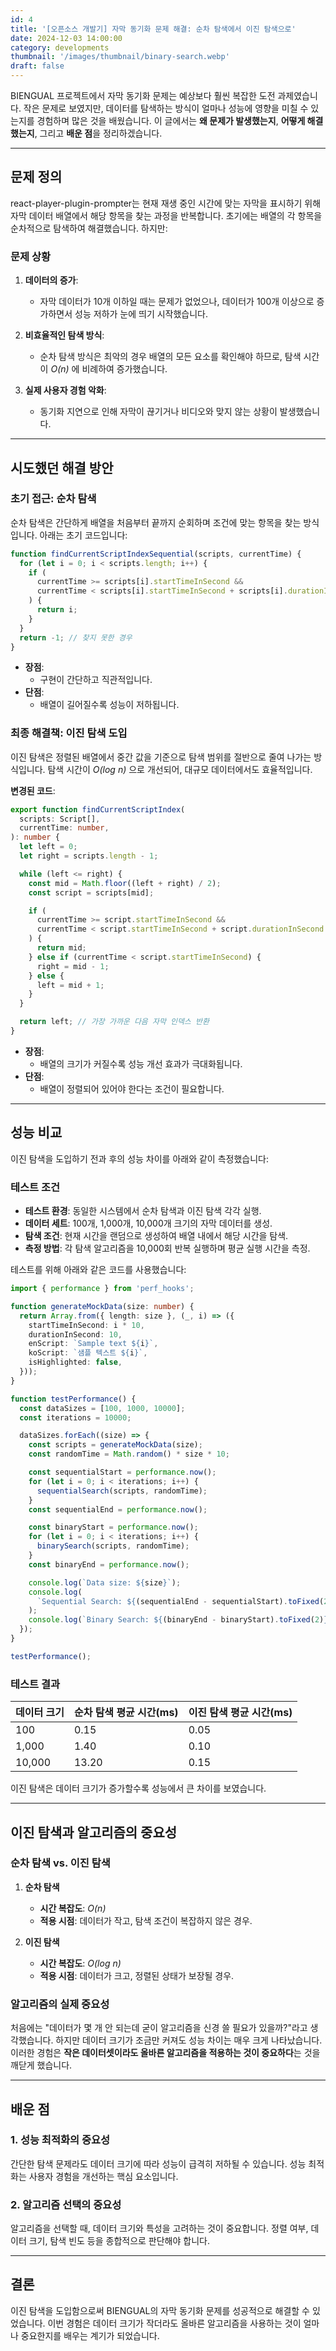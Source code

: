 ```yaml
---
id: 4
title: '[오픈소스 개발기] 자막 동기화 문제 해결: 순차 탐색에서 이진 탐색으로'
date: 2024-12-03 14:00:00
category: developments
thumbnail: '/images/thumbnail/binary-search.webp'
draft: false
---
```


BIENGUAL 프로젝트에서 자막 동기화 문제는 예상보다 훨씬 복잡한 도전 과제였습니다. 작은 문제로 보였지만, 데이터를 탐색하는 방식이 얼마나 성능에 영향을 미칠 수 있는지를 경험하며 많은 것을 배웠습니다. 이 글에서는 **왜 문제가 발생했는지**, **어떻게 해결했는지**, 그리고 **배운 점**을 정리하겠습니다.

---

## 문제 정의

react-player-plugin-prompter는 현재 재생 중인 시간에 맞는 자막을 표시하기 위해 자막 데이터 배열에서 해당 항목을 찾는 과정을 반복합니다. 초기에는 배열의 각 항목을 순차적으로 탐색하여 해결했습니다. 하지만:

### 문제 상황

1. **데이터의 증가**:

   - 자막 데이터가 10개 이하일 때는 문제가 없었으나, 데이터가 100개 이상으로 증가하면서 성능 저하가 눈에 띄기 시작했습니다.

2. **비효율적인 탐색 방식**:

   - 순차 탐색 방식은 최악의 경우 배열의 모든 요소를 확인해야 하므로, 탐색 시간이 _O(n)_ 에 비례하여 증가했습니다.

3. **실제 사용자 경험 악화**:
   - 동기화 지연으로 인해 자막이 끊기거나 비디오와 맞지 않는 상황이 발생했습니다.

---

## 시도했던 해결 방안

### 초기 접근: 순차 탐색

순차 탐색은 간단하게 배열을 처음부터 끝까지 순회하며 조건에 맞는 항목을 찾는 방식입니다. 아래는 초기 코드입니다:

```typescript
function findCurrentScriptIndexSequential(scripts, currentTime) {
  for (let i = 0; i < scripts.length; i++) {
    if (
      currentTime >= scripts[i].startTimeInSecond &&
      currentTime < scripts[i].startTimeInSecond + scripts[i].durationInSecond
    ) {
      return i;
    }
  }
  return -1; // 찾지 못한 경우
}
```

- **장점**:
  - 구현이 간단하고 직관적입니다.
- **단점**:
  - 배열이 길어질수록 성능이 저하됩니다.

### 최종 해결책: 이진 탐색 도입

이진 탐색은 정렬된 배열에서 중간 값을 기준으로 탐색 범위를 절반으로 줄여 나가는 방식입니다. 탐색 시간이 _O(log n)_ 으로 개선되어, 대규모 데이터에서도 효율적입니다.

**변경된 코드**:

```typescript
export function findCurrentScriptIndex(
  scripts: Script[],
  currentTime: number,
): number {
  let left = 0;
  let right = scripts.length - 1;

  while (left <= right) {
    const mid = Math.floor((left + right) / 2);
    const script = scripts[mid];

    if (
      currentTime >= script.startTimeInSecond &&
      currentTime < script.startTimeInSecond + script.durationInSecond
    ) {
      return mid;
    } else if (currentTime < script.startTimeInSecond) {
      right = mid - 1;
    } else {
      left = mid + 1;
    }
  }

  return left; // 가장 가까운 다음 자막 인덱스 반환
}
```

- **장점**:
  - 배열의 크기가 커질수록 성능 개선 효과가 극대화됩니다.
- **단점**:
  - 배열이 정렬되어 있어야 한다는 조건이 필요합니다.

---

## 성능 비교

이진 탐색을 도입하기 전과 후의 성능 차이를 아래와 같이 측정했습니다:

### 테스트 조건

- **테스트 환경**: 동일한 시스템에서 순차 탐색과 이진 탐색 각각 실행.
- **데이터 세트**: 100개, 1,000개, 10,000개 크기의 자막 데이터를 생성.
- **탐색 조건**: 현재 시간을 랜덤으로 생성하여 배열 내에서 해당 시간을 탐색.
- **측정 방법**: 각 탐색 알고리즘을 10,000회 반복 실행하며 평균 실행 시간을 측정.

테스트를 위해 아래와 같은 코드를 사용했습니다:

```typescript
import { performance } from 'perf_hooks';

function generateMockData(size: number) {
  return Array.from({ length: size }, (_, i) => ({
    startTimeInSecond: i * 10,
    durationInSecond: 10,
    enScript: `Sample text ${i}`,
    koScript: `샘플 텍스트 ${i}`,
    isHighlighted: false,
  }));
}

function testPerformance() {
  const dataSizes = [100, 1000, 10000];
  const iterations = 10000;

  dataSizes.forEach((size) => {
    const scripts = generateMockData(size);
    const randomTime = Math.random() * size * 10;

    const sequentialStart = performance.now();
    for (let i = 0; i < iterations; i++) {
      sequentialSearch(scripts, randomTime);
    }
    const sequentialEnd = performance.now();

    const binaryStart = performance.now();
    for (let i = 0; i < iterations; i++) {
      binarySearch(scripts, randomTime);
    }
    const binaryEnd = performance.now();

    console.log(`Data size: ${size}`);
    console.log(
      `Sequential Search: ${(sequentialEnd - sequentialStart).toFixed(2)} ms`,
    );
    console.log(`Binary Search: ${(binaryEnd - binaryStart).toFixed(2)} ms`);
  });
}

testPerformance();
```

### 테스트 결과

| 데이터 크기 | 순차 탐색 평균 시간(ms) | 이진 탐색 평균 시간(ms) |
| ----------- | ----------------------- | ----------------------- |
| 100         | 0.15                    | 0.05                    |
| 1,000       | 1.40                    | 0.10                    |
| 10,000      | 13.20                   | 0.15                    |

이진 탐색은 데이터 크기가 증가할수록 성능에서 큰 차이를 보였습니다.

---

## 이진 탐색과 알고리즘의 중요성

### 순차 탐색 vs. 이진 탐색

1. **순차 탐색**

   - **시간 복잡도**: _O(n)_
   - **적용 시점**: 데이터가 작고, 탐색 조건이 복잡하지 않은 경우.

2. **이진 탐색**
   - **시간 복잡도**: _O(log n)_
   - **적용 시점**: 데이터가 크고, 정렬된 상태가 보장될 경우.

### 알고리즘의 실제 중요성

처음에는 "데이터가 몇 개 안 되는데 굳이 알고리즘을 신경 쓸 필요가 있을까?"라고 생각했습니다. 하지만 데이터 크기가 조금만 커져도 성능 차이는 매우 크게 나타났습니다. 이러한 경험은 **작은 데이터셋이라도 올바른 알고리즘을 적용하는 것이 중요하다**는 것을 깨닫게 했습니다.

---

## 배운 점

### 1. 성능 최적화의 중요성

간단한 탐색 문제라도 데이터 크기에 따라 성능이 급격히 저하될 수 있습니다. 성능 최적화는 사용자 경험을 개선하는 핵심 요소입니다.

### 2. 알고리즘 선택의 중요성

알고리즘을 선택할 때, 데이터 크기와 특성을 고려하는 것이 중요합니다. 정렬 여부, 데이터 크기, 탐색 빈도 등을 종합적으로 판단해야 합니다.

---

## 결론

이진 탐색을 도입함으로써 BIENGUAL의 자막 동기화 문제를 성공적으로 해결할 수 있었습니다. 이번 경험은 데이터 크기가 작더라도 올바른 알고리즘을 사용하는 것이 얼마나 중요한지를 배우는 계기가 되었습니다.
